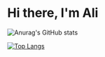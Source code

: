 # Hi there, I'm Ali 

![Anurag's GitHub stats](https://github-readme-stats.vercel.app/api?username=warsame2&how_icons=true&theme=cobalt)

[![Top Langs](https://github-readme-stats.vercel.app/api/top-langs/?username=anuraghazra&layout=compact)](https://github.com/anuraghazra/github-readme-stats)
